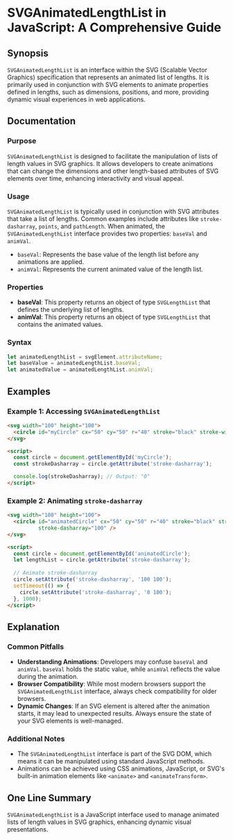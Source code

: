 <!--
Meta Description: # SVGAnimatedLengthList in JavaScript: A Comprehensive Guide ## Synopsis `SVGAnimatedLengthList` is an interface within the SVG (Scalable Vector Graph...
Meta Keywords: svg, stroke, svganimatedlengthlist, dasharray, 100
-->

# SVGAnimatedLengthList in JavaScript: A Comprehensive Guide

## Synopsis
`SVGAnimatedLengthList` is an interface within the SVG (Scalable Vector Graphics) specification that represents an animated list of lengths. It is primarily used in conjunction with SVG elements to animate properties defined in lengths, such as dimensions, positions, and more, providing dynamic visual experiences in web applications.

## Documentation

### Purpose
`SVGAnimatedLengthList` is designed to facilitate the manipulation of lists of length values in SVG graphics. It allows developers to create animations that can change the dimensions and other length-based attributes of SVG elements over time, enhancing interactivity and visual appeal.

### Usage
`SVGAnimatedLengthList` is typically used in conjunction with SVG attributes that take a list of lengths. Common examples include attributes like `stroke-dasharray`, `points`, and `pathLength`. When animated, the `SVGAnimatedLengthList` interface provides two properties: `baseVal` and `animVal`.

- `baseVal`: Represents the base value of the length list before any animations are applied.
- `animVal`: Represents the current animated value of the length list.

### Properties
- **baseVal**: This property returns an object of type `SVGLengthList` that defines the underlying list of lengths.
- **animVal**: This property returns an object of type `SVGLengthList` that contains the animated values.

### Syntax
```javascript
let animatedLengthList = svgElement.attributeName;
let baseValue = animatedLengthList.baseVal;
let animatedValue = animatedLengthList.animVal;
```

## Examples

### Example 1: Accessing `SVGAnimatedLengthList`
```html
<svg width="100" height="100">
  <circle id="myCircle" cx="50" cy="50" r="40" stroke="black" stroke-width="3" fill="red" />
</svg>

<script>
  const circle = document.getElementById('myCircle');
  const strokeDasharray = circle.getAttribute('stroke-dasharray');

  console.log(strokeDasharray); // Output: "0"
</script>
```

### Example 2: Animating `stroke-dasharray`
```html
<svg width="100" height="100">
  <circle id="animatedCircle" cx="50" cy="50" r="40" stroke="black" stroke-width="3" fill="red" 
          stroke-dasharray="100" />
</svg>

<script>
  const circle = document.getElementById('animatedCircle');
  let lengthList = circle.getAttribute('stroke-dasharray');
  
  // Animate stroke-dasharray
  circle.setAttribute('stroke-dasharray', '100 100');
  setTimeout(() => {
    circle.setAttribute('stroke-dasharray', '0 100');
  }, 1000);
</script>
```

## Explanation

### Common Pitfalls
- **Understanding Animations**: Developers may confuse `baseVal` and `animVal`. `baseVal` holds the static value, while `animVal` reflects the value during the animation.
- **Browser Compatibility**: While most modern browsers support the `SVGAnimatedLengthList` interface, always check compatibility for older browsers.
- **Dynamic Changes**: If an SVG element is altered after the animation starts, it may lead to unexpected results. Always ensure the state of your SVG elements is well-managed.

### Additional Notes
- The `SVGAnimatedLengthList` interface is part of the SVG DOM, which means it can be manipulated using standard JavaScript methods.
- Animations can be achieved using CSS animations, JavaScript, or SVG's built-in animation elements like `<animate>` and `<animateTransform>`.

## One Line Summary
`SVGAnimatedLengthList` is a JavaScript interface used to manage animated lists of length values in SVG graphics, enhancing dynamic visual presentations.